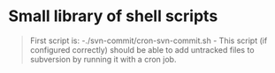 Small library of shell scripts
==============================

>First script is: 
  -./svn-commit/cron-svn-commit.sh  - This script (if configured correctly) should be able to add 
    untracked files to subversion by running it with a cron job.

